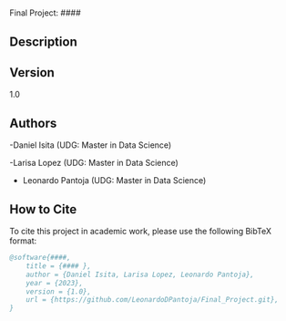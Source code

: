 # ####
Final Project: ####

## Description
#####


## Version
1.0

## Authors
-Daniel Isita (UDG: Master in Data Science)

-Larisa Lopez (UDG: Master in Data Science)

- Leonardo Pantoja (UDG: Master in Data Science)

## How to Cite
To cite this project in academic work, please use the following BibTeX format:

```bibtex
@software{####,
    title = {#### },
    author = {Daniel Isita, Larisa Lopez, Leonardo Pantoja},
    year = {2023},
    version = {1.0},
    url = {https://github.com/LeonardoDPantoja/Final_Project.git},
}
